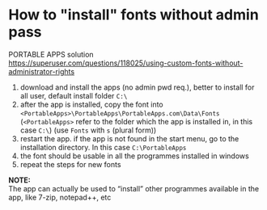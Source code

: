 # How to "install" fonts without admin pass  

PORTABLE APPS solution  
https://superuser.com/questions/118025/using-custom-fonts-without-administrator-rights  

1. download and install the apps (no admin pwd req.), better to install for all user, default install folder `C:\`
2. after the app is installed, copy the font into `<PortableApps>\PortableApps\PortableApps.com\Data\Fonts` (`<PortableApps>` refer to the folder which the app is installed in, in this case `C:\`) (use `Fonts` with `s` (plural form))
3. restart the app. if the app is not found in the start menu, go to the installation directory. In this case `C:\PortableApps`
4. the font should be usable in all the programmes installed in windows
5. repeat the steps for new fonts  

**NOTE:**  
The app can actually be used to “install” other programmes available in the app, like 7-zip, notepad++, etc
